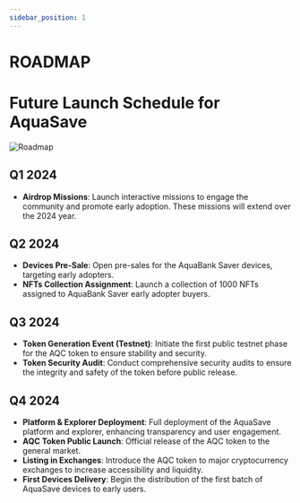 ```yaml
---
sidebar_position: 1
---
```


# ROADMAP
# Future Launch Schedule for AquaSave

![Roadmap](/img/future/roadmap.png)

## Q1 2024
- **Airdrop Missions**: Launch interactive missions to engage the community and promote early adoption. These missions will extend over the 2024 year.

## Q2 2024
- **Devices Pre-Sale**: Open pre-sales for the AquaBank Saver devices, targeting early adopters.
- **NFTs Collection Assignment**: Launch a collection of 1000 NFTs assigned to AquaBank Saver early adopter buyers.

## Q3 2024
- **Token Generation Event (Testnet)**: Initiate the first public testnet phase for the AQC token to ensure stability and security.
- **Token Security Audit**: Conduct comprehensive security audits to ensure the integrity and safety of the token before public release.

## Q4 2024
- **Platform & Explorer Deployment**: Full deployment of the AquaSave platform and explorer, enhancing transparency and user engagement.
- **AQC Token Public Launch**: Official release of the AQC token to the general market.
- **Listing in Exchanges**: Introduce the AQC token to major cryptocurrency exchanges to increase accessibility and liquidity.
- **First Devices Delivery**: Begin the distribution of the first batch of AquaSave devices to early users.
